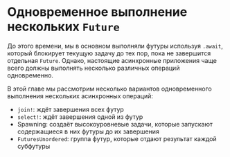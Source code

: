 # Одновременное выполнение нескольких `Future`

До этого времени, мы в основном выполняли футуры используя `.await`, который блокирует текущую задачу до тех пор, пока не завершится отдельная `Future`. Однако, настоящие асинхронные приложения чаще всего должны выполнять несколько различных операций одновременно.

В этой главе мы рассмотрим несколько вариантов одновременного выполнения нескольких асинхронных операций:

- `join!`: ждёт завершения всех футур
- `select!`: ждёт завершения одной из футур
- Spawning: создаёт высокоуровневые задачи, которые запускают содержащиеся в них футуры до их завершения
- `FuturesUnordered`: группа футур, которые отдают результат каждой субфутуры
